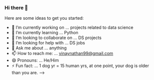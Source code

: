 ### Hi there 👋


Here are some ideas to get you started:

- 🔭 I’m currently working on ... projects related to data science
- 🌱 I’m currently learning ... Python
- 👯 I’m looking to collaborate on ... DS projects 
- 🤔 I’m looking for help with ... DS jobs
- 💬 Ask me about ... anything
- 📫 How to reach me: ... vinaynathan99@gmail.com
- 😄 Pronouns: ... He/Him
- ⚡ Fun fact: ... 1 dog yr = 15 human yrs, at one point, your dog is older than you are.
-->
